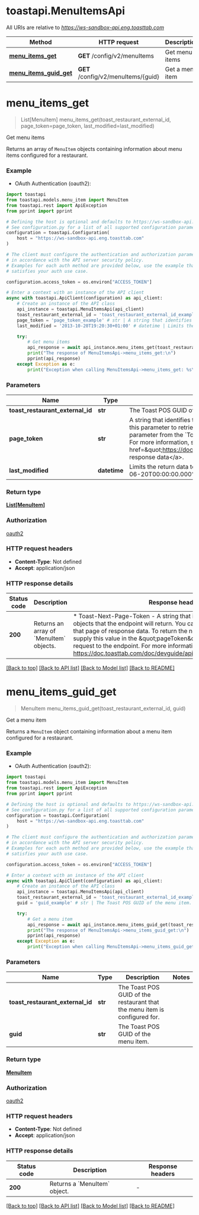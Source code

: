 # toastapi.MenuItemsApi

All URIs are relative to *https://ws-sandbox-api.eng.toasttab.com*

Method | HTTP request | Description
------------- | ------------- | -------------
[**menu_items_get**](MenuItemsApi.md#menu_items_get) | **GET** /config/v2/menuItems | Get menu items 
[**menu_items_guid_get**](MenuItemsApi.md#menu_items_guid_get) | **GET** /config/v2/menuItems/{guid} | Get a menu item 


# **menu_items_get**
> List[MenuItem] menu_items_get(toast_restaurant_external_id, page_token=page_token, last_modified=last_modified)

Get menu items 

Returns an array of `MenuItem` objects containing information about menu items configured for a restaurant.


### Example

* OAuth Authentication (oauth2):

```python
import toastapi
from toastapi.models.menu_item import MenuItem
from toastapi.rest import ApiException
from pprint import pprint

# Defining the host is optional and defaults to https://ws-sandbox-api.eng.toasttab.com
# See configuration.py for a list of all supported configuration parameters.
configuration = toastapi.Configuration(
    host = "https://ws-sandbox-api.eng.toasttab.com"
)

# The client must configure the authentication and authorization parameters
# in accordance with the API server security policy.
# Examples for each auth method are provided below, use the example that
# satisfies your auth use case.

configuration.access_token = os.environ["ACCESS_TOKEN"]

# Enter a context with an instance of the API client
async with toastapi.ApiClient(configuration) as api_client:
    # Create an instance of the API class
    api_instance = toastapi.MenuItemsApi(api_client)
    toast_restaurant_external_id = 'toast_restaurant_external_id_example' # str | The Toast POS GUID of the restaurant that the configuration applies to. 
    page_token = 'page_token_example' # str | A string that identifies the set of data objects that the endpoint will return in its response data. You can use this parameter to retrieve one page of response data. You get the value that you supply in the `pageToken` parameter from the `Toast-Next-Page-Token` header field value of a previous request to the endpoint. For more information, see <a href=\"https://doc.toasttab.com/doc/devguide/apiResponseDataPagination.html\">Paginating response data</a>.  (optional)
    last_modified = '2013-10-20T19:20:30+01:00' # datetime | Limits the return data to objects created or modified after a specific date and time. For example: `2024-06-20T00:00:00.000%2B0000`.  (optional)

    try:
        # Get menu items 
        api_response = await api_instance.menu_items_get(toast_restaurant_external_id, page_token=page_token, last_modified=last_modified)
        print("The response of MenuItemsApi->menu_items_get:\n")
        pprint(api_response)
    except Exception as e:
        print("Exception when calling MenuItemsApi->menu_items_get: %s\n" % e)
```



### Parameters


Name | Type | Description  | Notes
------------- | ------------- | ------------- | -------------
 **toast_restaurant_external_id** | **str**| The Toast POS GUID of the restaurant that the configuration applies to.  | 
 **page_token** | **str**| A string that identifies the set of data objects that the endpoint will return in its response data. You can use this parameter to retrieve one page of response data. You get the value that you supply in the &#x60;pageToken&#x60; parameter from the &#x60;Toast-Next-Page-Token&#x60; header field value of a previous request to the endpoint. For more information, see &lt;a href&#x3D;\&quot;https://doc.toasttab.com/doc/devguide/apiResponseDataPagination.html\&quot;&gt;Paginating response data&lt;/a&gt;.  | [optional] 
 **last_modified** | **datetime**| Limits the return data to objects created or modified after a specific date and time. For example: &#x60;2024-06-20T00:00:00.000%2B0000&#x60;.  | [optional] 

### Return type

[**List[MenuItem]**](MenuItem.md)

### Authorization

[oauth2](../README.md#oauth2)

### HTTP request headers

 - **Content-Type**: Not defined
 - **Accept**: application/json

### HTTP response details

| Status code | Description | Response headers |
|-------------|-------------|------------------|
**200** | Returns an array of &#x60;MenuItem&#x60; objects. |  * Toast-Next-Page-Token - A string that identifies the following set of objects that the endpoint will return. You can use this value to retrieve that page of response data. To return the next page of objects you supply this value in the \&quot;pageToken\&quot; parameter of the next request to the endpoint. For more information, see https://doc.toasttab.com/doc/devguide/apiResponseDataPagination.html. <br>  |

[[Back to top]](#) [[Back to API list]](../README.md#documentation-for-api-endpoints) [[Back to Model list]](../README.md#documentation-for-models) [[Back to README]](../README.md)

# **menu_items_guid_get**
> MenuItem menu_items_guid_get(toast_restaurant_external_id, guid)

Get a menu item 

Returns a `MenuItem` object containing information about a menu item configured for a restaurant.


### Example

* OAuth Authentication (oauth2):

```python
import toastapi
from toastapi.models.menu_item import MenuItem
from toastapi.rest import ApiException
from pprint import pprint

# Defining the host is optional and defaults to https://ws-sandbox-api.eng.toasttab.com
# See configuration.py for a list of all supported configuration parameters.
configuration = toastapi.Configuration(
    host = "https://ws-sandbox-api.eng.toasttab.com"
)

# The client must configure the authentication and authorization parameters
# in accordance with the API server security policy.
# Examples for each auth method are provided below, use the example that
# satisfies your auth use case.

configuration.access_token = os.environ["ACCESS_TOKEN"]

# Enter a context with an instance of the API client
async with toastapi.ApiClient(configuration) as api_client:
    # Create an instance of the API class
    api_instance = toastapi.MenuItemsApi(api_client)
    toast_restaurant_external_id = 'toast_restaurant_external_id_example' # str | The Toast POS GUID of the restaurant that the menu item is configured for. 
    guid = 'guid_example' # str | The Toast POS GUID of the menu item.

    try:
        # Get a menu item 
        api_response = await api_instance.menu_items_guid_get(toast_restaurant_external_id, guid)
        print("The response of MenuItemsApi->menu_items_guid_get:\n")
        pprint(api_response)
    except Exception as e:
        print("Exception when calling MenuItemsApi->menu_items_guid_get: %s\n" % e)
```



### Parameters


Name | Type | Description  | Notes
------------- | ------------- | ------------- | -------------
 **toast_restaurant_external_id** | **str**| The Toast POS GUID of the restaurant that the menu item is configured for.  | 
 **guid** | **str**| The Toast POS GUID of the menu item. | 

### Return type

[**MenuItem**](MenuItem.md)

### Authorization

[oauth2](../README.md#oauth2)

### HTTP request headers

 - **Content-Type**: Not defined
 - **Accept**: application/json

### HTTP response details

| Status code | Description | Response headers |
|-------------|-------------|------------------|
**200** | Returns a &#x60;MenuItem&#x60; object. |  -  |

[[Back to top]](#) [[Back to API list]](../README.md#documentation-for-api-endpoints) [[Back to Model list]](../README.md#documentation-for-models) [[Back to README]](../README.md)

